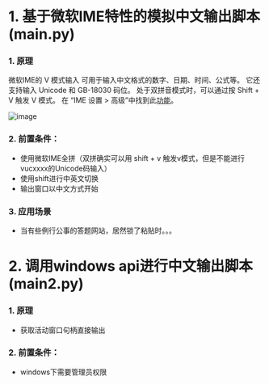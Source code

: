 # 1. 基于微软IME特性的模拟中文输出脚本(main.py)

### 1.  原理
微软IME的 V 模式输入 可用于输入中文格式的数字、日期、时间、公式等。 它还支持输入 Unicode 和 GB-18030 码位。 处于双拼音模式时，可以通过按 Shift + V 触发 V 模式。 在 “IME 设置 > 高级”中找到此[功能](https://support.microsoft.com/zh-cn/windows/microsoft-%E7%AE%80%E4%BD%93%E4%B8%AD%E6%96%87-ime-9b962a3b-2fa4-4f37-811c-b1886320dd72)。

![image](https://github.com/fffnower/---V-/assets/32289652/94cf3af5-7c02-4e30-83cb-c2161ab2d9b1)

### 2. 前置条件：
  - 使用微软IME全拼（双拼确实可以用 shift + v 触发v模式，但是不能进行vucxxxx的Unicode码输入）
  - 使用shift进行中英文切换
  - 输出窗口以中文方式开始

### 3. 应用场景
  - 当有些例行公事的答题网站，居然锁了粘贴时。。。

# 2. 调用windows api进行中文输出脚本(main2.py)

### 1.  原理
  - 获取活动窗口句柄直接输出

### 2. 前置条件：
  - windows下需要管理员权限
